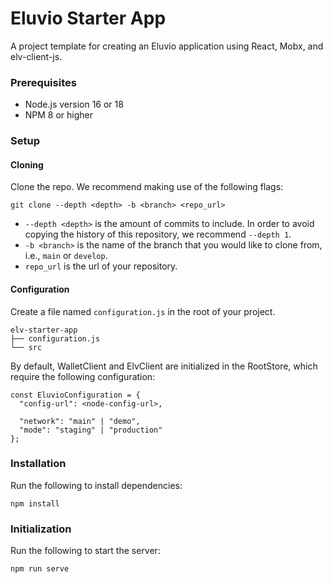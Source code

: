 # Eluvio Starter App

A project template for creating an Eluvio application using React, Mobx, and elv-client-js. 

### Prerequisites

- Node.js version 16 or 18
- NPM 8 or higher

### Setup

#### Cloning

Clone the repo. We recommend making use of the following flags:
```
git clone --depth <depth> -b <branch> <repo_url>
```
- `--depth <depth>` is the amount of commits to include. In order to avoid copying the history of this repository, we recommend `--depth 1`.
- `-b <branch>` is the name of the branch that you would like to clone from, i.e., `main` or `develop`.
- `repo_url` is the url of your repository.

#### Configuration

Create a file named `configuration.js` in the root of your project.
```
elv-starter-app
├── configuration.js
└── src
```

By default, WalletClient and ElvClient are initialized in the RootStore, which require the following configuration:
```
const EluvioConfiguration = {
  "config-url": <node-config-url>,

  "network": "main" | "demo",
  "mode": "staging" | "production"
};
```

### Installation

Run the following to install dependencies:
```
npm install
```

### Initialization

Run the following to start the server:

```
npm run serve
```
